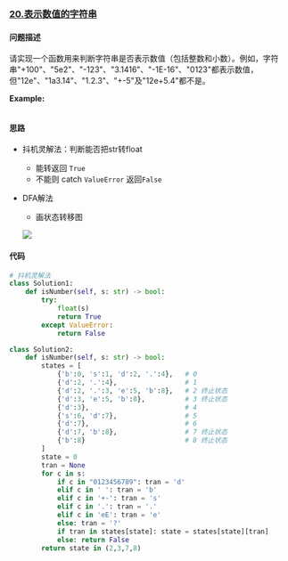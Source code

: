 ### [20.表示数值的字符串](https://leetcode-cn.com/problems/biao-shi-shu-zhi-de-zi-fu-chuan-lcof/)

#### 问题描述
请实现一个函数用来判断字符串是否表示数值（包括整数和小数）。例如，字符串"+100"、"5e2"、"-123"、"3.1416"、"-1E-16"、"0123"都表示数值，但"12e"、"1a3.14"、"1.2.3"、"+-5"及"12e+5.4"都不是。

**Example:**
```python

```

#### 思路
- 抖机灵解法：判断能否把str转float
    - 能转返回 `True`
    - 不能则 catch `ValueError` 返回`False`
- DFA解法
    - 画状态转移图

    ![](http://markdown.diobrando0825.cn/2020-12-25-Screen%20Shot%202020-12-25%20at%205.13.18%20PM.png)
#### 代码

```python
# 抖机灵解法
class Solution1:
    def isNumber(self, s: str) -> bool:
        try:
            float(s)
            return True
        except ValueError:
            return False
```

```python
class Solution2:
    def isNumber(self, s: str) -> bool:
        states = [
            {'b':0, 's':1, 'd':2, '.':4},   # 0
            {'d':2, '.':4},                 # 1
            {'d':2, '.':3, 'e':5, 'b':8},   # 2 终止状态
            {'d':3, 'e':5, 'b':8},          # 3 终止状态
            {'d':3},                        # 4
            {'s':6, 'd':7},                 # 5
            {'d':7},                        # 6
            {'d':7, 'b':8},                 # 7 终止状态
            {'b':8}                         # 8 终止状态
        ]
        state = 0
        tran = None
        for c in s:
            if c in "0123456789": tran = 'd'
            elif c in ' ': tran = 'b'
            elif c in '+-': tran = 's'
            elif c in '.': tran = '.'
            elif c in 'eE': tran = 'e'
            else: tran = '?'
            if tran in states[state]: state = states[state][tran]
            else: return False
        return state in (2,3,7,8)

```